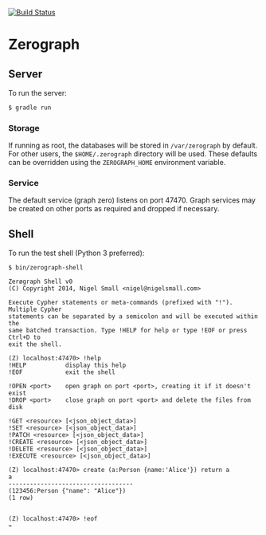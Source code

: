 [![Build Status](https://travis-ci.org/zerograph/zerograph.png)](https://travis-ci.org/zerograph/zerograph)

# Zerograph

## Server

To run the server:

```bash
$ gradle run
```

### Storage

If running as root, the databases will be stored in ``/var/zerograph`` by
default. For other users, the ``$HOME/.zerograph`` directory will be used.
These defaults can be overridden using the ``ZEROGRAPH_HOME`` environment
variable.

### Service

The default service (graph zero) listens on port 47470. Graph services may be
created on other ports as required and dropped if necessary.


## Shell

To run the test shell (Python 3 preferred):

```
$ bin/zerograph-shell

Zerøgraph Shell v0
(C) Copyright 2014, Nigel Small <nigel@nigelsmall.com>

Execute Cypher statements or meta-commands (prefixed with "!"). Multiple Cypher
statements can be separated by a semicolon and will be executed within the
same batched transaction. Type !HELP for help or type !EOF or press Ctrl+D to
exit the shell.

(Z) localhost:47470> !help
!HELP           display this help
!EOF            exit the shell

!OPEN <port>    open graph on port <port>, creating it if it doesn't exist
!DROP <port>    close graph on port <port> and delete the files from disk

!GET <resource> [<json_object_data>]
!SET <resource> [<json_object_data>]
!PATCH <resource> [<json_object_data>]
!CREATE <resource> [<json_object_data>]
!DELETE <resource> [<json_object_data>]
!EXECUTE <resource> [<json_object_data>]

(Z) localhost:47470> create (a:Person {name:'Alice'}) return a
a
-----------------------------------
(123456:Person {"name": "Alice"})
(1 row)


(Z) localhost:47470> !eof
⌁
```
